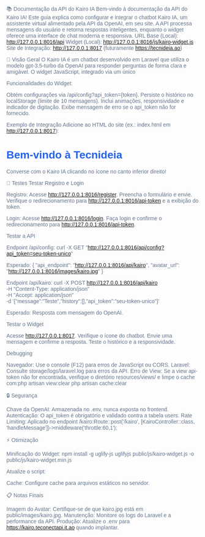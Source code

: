 📚 Documentação da API do Kairo IA
Bem-vindo à documentação da API do Kairo IA! Este guia explica como configurar e integrar o chatbot Kairo IA, um assistente virtual alimentado pela API da OpenAI, em seu site. A API processa mensagens do usuário e retorna respostas inteligentes, enquanto o widget oferece uma interface de chat moderna e responsiva.
URL Base (Local): http://127.0.0.1:8016/api
Widget (Local): http://127.0.0.1:8016/js/kairo-widget.js
Site de Integração: http://127.0.0.1:8017 (futuramente https://tecnideia.ao)

🚀 Visão Geral
O Kairo IA é um chatbot desenvolvido em Laravel que utiliza o modelo gpt-3.5-turbo da OpenAI para responder perguntas de forma clara e amigável. O widget JavaScript, integrado via um único <script>, proporciona uma experiência de chat interativa com histórico persistente e design adaptável. As interfaces de autenticação e gerenciamento de tokens são simples, usando apenas HTML e CSS puro.
Características

Respostas Inteligentes: Geradas pela API da OpenAI com tom profissional e acolhedor.
Histórico de Conversa: Armazenado no localStorage (limite de 10 mensagens).
Interface Responsiva: Compatível com desktops e dispositivos móveis.
Segurança: Autenticação obrigatória via token associado a usuários registrados.
Configuração Dinâmica: URLs obtidas via endpoint /api/config.


🛠️ Configuração da API
A API é construída em Laravel e hospedada localmente em http://127.0.0.1:8016. Abaixo estão os passos para configurá-la.
Pré-requisitos

Laravel: Versão 8.x ou superior.
PHP: 7.4 ou superior.
Guzzle: Para chamadas HTTP (composer require guzzlehttp/guzzle).
Chave da OpenAI: Obtenha em https://platform.openai.com.
Laravel Breeze: Para autenticação (composer require laravel/breeze --dev).

Configuração do Ambiente
Edite o arquivo .env:
APP_NAME="Kairo API"
APP_ENV=local
APP_KEY=base64:SUA_CHAVE_GERADA
APP_DEBUG=true
APP_URL=http://127.0.0.1:8016
OPENAI_API_KEY=sua-chave-openai-aqui
KAIRO_API_ENDPOINT=http://127.0.0.1:8016/api/kairo
KAIRO_AVATAR_URL=http://127.0.0.1:8016/images/kairo.jpg
DB_CONNECTION=mysql
DB_HOST=127.0.0.1
DB_PORT=3306
DB_DATABASE=kairo_api
DB_USERNAME=root
DB_PASSWORD=


Gere a chave da aplicação:
php artisan key:generate


Configure o banco de dados e execute as migrations:
php artisan migrate



Configuração de CORS
Permita requisições de http://127.0.0.1:8017 em config/cors.php:
return [
    'paths' => ['api/*'],
    'allowed_methods' => ['*'],
    'allowed_origins' => ['http://127.0.0.1:8017'],
    'allowed_origins_patterns' => [],
    'allowed_headers' => ['*'],
    'exposed_headers' => [],
    'max_age' => 0,
    'supports_credentials' => false,
];

Configuração do Servidor
Hospede a API localmente com:
php artisan serve --port=8016

Configuração das Views
Certifique-se de que as views estão no diretório correto:

resources/views/auth/login.blade.php
resources/views/auth/register.blade.php
resources/views/dashboard.blade.php
resources/views/api-token.blade.php

Nota: Se a view api-token.blade.php não for encontrada, verifique se ela está em resources/views/api-token.blade.php e não em um subdiretório como resources/views/auth/. Caso esteja em um subdiretório, atualize o ApiTokenController para usar view('auth.api-token').

🌐 Endpoints da API
GET /api/config?api_token={token}
Retorna as configurações públicas do chatbot para um token válido.
Parâmetros de Requisição

Método: GET
URL: http://127.0.0.1:8016/api/config?api_token={seu-token}
Cabeçalhos:
Accept: application/json



Resposta

Código de Status: 200 OK
Corpo da Resposta:
api_endpoint: URL do endpoint /kairo.
avatar_url: URL da imagem do avatar.



Exemplo de Resposta:
{
    "api_endpoint": "http://127.0.0.1:8016/api/kairo",
    "avatar_url": "http://127.0.0.1:8016/images/kairo.jpg"
}

Erros

401 Unauthorized: Token inválido.{
    "message": "Token inválido"
}



POST /api/kairo
Processa uma mensagem do usuário e retorna uma resposta do Kairo IA.
Parâmetros de Requisição

Método: POST
URL: http://127.0.0.1:8016/api/kairo
Cabeçalhos:
Content-Type: application/json
Accept: application/json


Corpo da Requisição:
message (string, obrigatório): Mensagem do usuário.
history (array, opcional): Histórico da conversa (máximo de 10 mensagens).
api_token (string, obrigatório): Token de autenticação do usuário.



Exemplo de Requisição:
{
    "message": "Qual é a capital do Brasil?",
    "history": [
        {"role": "user", "content": "Oi, tudo bem?"},
        {"role": "assistant", "content": "Tudo ótimo por aqui! E contigo?"}
    ],
    "api_token": "seu-token-unico"
}

Resposta

Código de Status: 200 OK
Corpo da Resposta:
response: Resposta gerada.



Exemplo de Resposta:
{
    "response": "A capital do Brasil é Brasília."
}

Erros

400 Bad Request: Parâmetros inválidos.{
    "message": "The message field is required."
}


401 Unauthorized: Token inválido.{
    "response": "Token inválido"
}


500 Internal Server Error: Falha na comunicação com a OpenAI.{
    "response": "Desculpe, algo deu errado. Tente novamente mais tarde."
}




🤝 Registro e Geração de Token
Para usar a API, os usuários devem se inscrever e gerar um token único.
Passos para Registro

Acesse http://127.0.0.1:8016/register.
Preencha o formulário com nome, e-mail e senha.
Após o registro, você será redirecionado para http://127.0.0.1:8016/api-token, onde o token da API será exibido.
Para usuários existentes, faça login em http://127.0.0.1:8016/login e acesse http://127.0.0.1:8016/api-token para visualizar ou regenerar o token.

Interface de Autenticação

Login: Interface simples com campos para e-mail e senha, opção "Lembrar-me" e link para recuperação de senha.
Registro: Formulário com campos para nome, e-mail, senha e confirmação de senha.
Estilo: Usa HTML e CSS puro, com cores consistentes (#2563eb para azul, #64748b para cinza) e design responsivo.

Painel de Tokens

URL: http://127.0.0.1:8016/api-token
Funcionalidades:
Exibir o token atual.
Gerar ou regenerar um novo token.


Nota: O token é gerado automaticamente no registro e armazenado no banco de dados. Verifique se api-token.blade.php está em resources/views/.


🤖 Integração do Widget
O widget Kairo IA é hospedado em http://127.0.0.1:8016/js/kairo-widget.js e requer um api_token para funcionar.
Passos para Integração

Hospedar Arquivos:

Widget: Coloque kairo-widget.js em public/js/kairo-widget.js.
Imagem do Avatar: Hospede kairo.jpg em public/images/kairo.jpg.


Adicionar o Script:

No site (ex.: http://127.0.0.1:8017), adicione o script com o atributo data-api-token:
<script src="http://127.0.0.1:8016/js/kairo-widget.js" data-api-token="seu-token-unico" async></script>




Funcionalidades do Widget:

Obtém configurações via /api/config?api_token={token}.
Persiste o histórico no localStorage (limite de 10 mensagens).
Inclui animações, responsividade e indicador de digitação.
Exibe mensagem de erro se o api_token não for fornecido.



Exemplo de Integração
Adicione ao HTML do site (ex.: index.html em http://127.0.0.1:8017):
<!DOCTYPE html>
<html lang="pt">
<head>
    <meta charset="UTF-8">
    <meta name="viewport" content="width=device-width, initial-scale=1.0">
    <title>Tecnideia</title>
    <style>
        body { font-family: Arial, sans-serif; padding: 20px; }
        h1 { color: #2563eb; }
        p { color: #64748b; }
    </style>
</head>
<body>
    <h1>Bem-vindo à Tecnideia</h1>
    <p>Converse com o Kairo IA clicando no ícone no canto inferior direito!</p>
    <script src="http://127.0.0.1:8016/js/kairo-widget.js" data-api-token="seu-token-unico" async></script>
</body>
</html>


🧪 Testes
Testar Registro e Login

Registro:
Acesse http://127.0.0.1:8016/register.
Preencha o formulário e envie.
Verifique o redirecionamento para http://127.0.0.1:8016/api-token e a exibição do token.


Login:
Acesse http://127.0.0.1:8016/login.
Faça login e confirme o redirecionamento para http://127.0.0.1:8016/api-token.



Testar a API

Endpoint /api/config:
curl -X GET "http://127.0.0.1:8016/api/config?api_token=seu-token-unico"

Esperado:
{
    "api_endpoint": "http://127.0.0.1:8016/api/kairo",
    "avatar_url": "http://127.0.0.1:8016/images/kairo.jpg"
}


Endpoint /api/kairo:
curl -X POST http://127.0.0.1:8016/api/kairo \
-H "Content-Type: application/json" \
-H "Accept: application/json" \
-d '{"message":"Teste","history":[],"api_token":"seu-token-unico"}'

Esperado: Resposta com mensagem do OpenAI.


Testar o Widget

Acesse http://127.0.0.1:8017.
Verifique o ícone do chatbot.
Envie uma mensagem e confirme a resposta.
Teste o histórico e a responsividade.

Debugging

Navegador: Use o console (F12) para erros de JavaScript ou CORS.
Laravel: Consulte storage/logs/laravel.log para erros da API.
Erro de View: Se a view api-token não for encontrada, verifique o diretório resources/views/ e limpe o cache com:php artisan view:clear
php artisan cache:clear




🔒 Segurança

Chave da OpenAI: Armazenada no .env, nunca exposta no frontend.
Autenticação: O api_token é obrigatório e validado contra a tabela users.
Rate Limiting: Aplicado no endpoint /kairo:Route::post('/kairo', [KairoController::class, 'handleMessage'])->middleware('throttle:60,1');




⚡ Otimização

Minificação do Widget:
npm install -g uglify-js
uglifyjs public/js/kairo-widget.js -o public/js/kairo-widget.min.js

Atualize o script:
<script src="http://127.0.0.1:8016/js/kairo-widget.min.js" data-api-token="seu-token-unico" async></script>


Cache: Configure cache para arquivos estáticos no servidor.



📋 Notas Finais

Imagem do Avatar: Certifique-se de que kairo.jpg está em public/images/kairo.jpg.
Manutenção: Monitore os logs do Laravel e a performance da API.
Produção: Atualize o .env para https://kairo.teconectapi.it.ao quando implantar.
